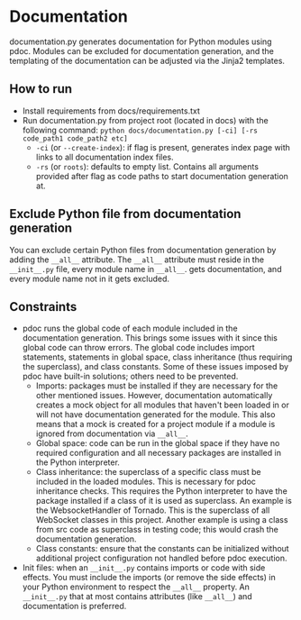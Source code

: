 # Documentation

documentation.py generates documentation for Python modules using pdoc.
Modules can be excluded for documentation generation, and the templating of the documentation can be adjusted via the Jinja2 templates.

## How to run

- Install requirements from docs/requirements.txt
- Run documentation.py from project root (located in docs) with the following command: 
  `python docs/documentation.py [-ci] [-rs code_path1 code_path2 etc]`
  - `-ci` (or `--create-index`): if flag is present, generates index page with links to all documentation index files.
  - `-rs` (or `roots`): defaults to empty list.
    Contains all arguments provided after flag as code paths to start documentation generation at.

## Exclude Python file from documentation generation

You can exclude certain Python files from documentation generation by adding the `__all__` attribute.
The `__all__` attribute must reside in the `__init__.py` file, 
every module name in `__all__`. gets documentation, 
and every module name not in it gets excluded.


## Constraints

- pdoc runs the global code of each module included in the documentation generation. 
  This brings some issues with it since this global code can throw errors. 
  The global code includes import statements, statements in global space, 
  class inheritance (thus requiring the superclass), 
  and class constants.
  Some of these issues imposed by pdoc have built-in solutions; others need to be prevented.
  - Imports: packages must be installed if they are necessary for the other mentioned issues. 
    However, documentation automatically creates a mock object for all modules that haven't been loaded in 
    or will not have documentation generated for the module.
    This also means that a mock is created for a project module if a module is ignored from documentation via `__all__`.
  - Global space: code can be run in the global space if they have no required configuration and all necessary packages are installed in the Python interpreter.
  - Class inheritance: the superclass of a specific class must be included in the loaded modules. 
    This is necessary for pdoc inheritance checks.
    This requires the Python interpreter to have the package installed if a class of it is used as superclass.
    An example is the WebsocketHandler of Tornado. This is the superclass of all WebSocket classes in this project.
    Another example is using a class from src code as superclass in testing code; this would crash the documentation generation.  
  - Class constants: ensure that the constants can be initialized without additional project configuration not handled before pdoc execution.
- Init files: when an `__init__.py` contains imports or code with side effects. 
  You must include the imports (or remove the side effects) in your Python environment to respect the `__all__` property.
  An `__init__.py` that at most contains attributes (like `__all__`) and documentation is preferred.
